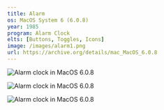 ```yaml
---
title: Alarm
os: MacOS System 6 (6.0.8)
year: 1985
program: Alarm Clock
elts: [Buttons, Toggles, Icons]
image: /images/alarm1.png
url: https://archive.org/details/mac_MacOS_6.0.8
---
```


![Alarm clock in MacOS 6.0.8](/images/alarm1.png)

![Alarm clock in MacOS 6.0.8](/images/alarm2.png)

![Alarm clock in MacOS 6.0.8](/images/alarm3.png)
